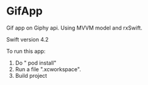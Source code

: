 # GifApp
Gif app on Giphy api. Using MVVM model and rxSwift.

Swift version 4.2

To run this app:
1) Do " pod install" 
2) Run a file ".xcworkspace".
3) Build project
